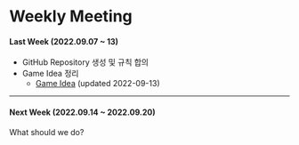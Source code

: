 # Weekly Meeting

#### Last Week (2022.09.07 ~ 13)

- GitHub Repository 생성 및 규칙 합의
- Game Idea 정리
  - [Game Idea](Doc/Idea.md) (updated 2022-09-13)

---

#### Next Week (2022.09.14 ~ 2022.09.20)

What should we do?